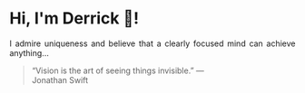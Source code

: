 # Hi, I'm Derrick 👋!
<p align="justify">I admire uniqueness and believe that a clearly focused mind can achieve anything...</p> 
<!-- #quote-start -->
<blockquote>&ldquo;Vision is the art of seeing things invisible.&rdquo; &mdash; <footer>Jonathan Swift</footer></blockquote>
<!-- #quote-end -->
